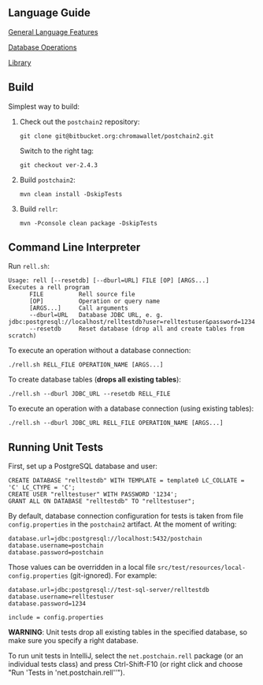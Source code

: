## Language Guide

[General Language Features](doc/guide/general.rst)

[Database Operations](doc/guide/database.rst)

[Library](doc/guide/library.rst)

## Build

Simplest way to build:

1. Check out the `postchain2` repository:
   ```
   git clone git@bitbucket.org:chromawallet/postchain2.git
   ```
   Switch to the right tag:
   ```
   git checkout ver-2.4.3
   ```
2. Build `postchain2`:  
    ```
    mvn clean install -DskipTests
    ```
3. Build `rellr`:  
    ```
    mvn -Pconsole clean package -DskipTests
    ```

## Command Line Interpreter

Run `rell.sh`:

```
Usage: rell [--resetdb] [--dburl=URL] FILE [OP] [ARGS...]
Executes a rell program
      FILE          Rell source file
      [OP]          Operation or query name
      [ARGS...]     Call arguments
      --dburl=URL   Database JDBC URL, e. g. jdbc:postgresql://localhost/relltestdb?user=relltestuser&password=1234
      --resetdb     Reset database (drop all and create tables from scratch)
```

To execute an operation without a database connection:

```
./rell.sh RELL_FILE OPERATION_NAME [ARGS...]
```

To create database tables (**drops all existing tables**):

```
./rell.sh --dburl JDBC_URL --resetdb RELL_FILE
```

To execute an operation with a database connection (using existing tables):

```
./rell.sh --dburl JDBC_URL RELL_FILE OPERATION_NAME [ARGS...]
```

## Running Unit Tests

First, set up a PostgreSQL database and user:

```
CREATE DATABASE "relltestdb" WITH TEMPLATE = template0 LC_COLLATE = 'C' LC_CTYPE = 'C';
CREATE USER "relltestuser" WITH PASSWORD '1234';
GRANT ALL ON DATABASE "relltestdb" TO "relltestuser";
```

By default, database connection configuration for tests is taken from file `config.properties` in the `postchain2` artifact. At the moment of writing:

```
database.url=jdbc:postgresql://localhost:5432/postchain
database.username=postchain
database.password=postchain
```

Those values can be overridden in a local file `src/test/resources/local-config.properties` (git-ignored). For example:

```
database.url=jdbc:postgresql://test-sql-server/relltestdb
database.username=relltestuser
database.password=1234

include = config.properties
```

**WARNING**: Unit tests drop all existing tables in the specified database, so make sure you specify a right database.

To run unit tests in IntelliJ, select the `net.postchain.rell` package (or an individual tests class) and press Ctrl-Shift-F10 (or right click and choose "Run 'Tests in 'net.postchain.rell''").
